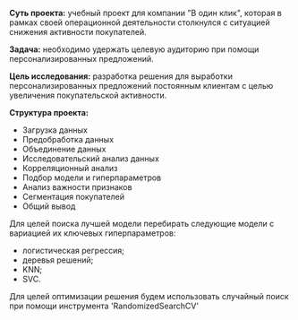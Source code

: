 **Суть проекта:** учебный  проект для компании "В один клик", которая в рамках своей операционной деятельности столкнулся с ситуацией снижения активности покупателей.

**Задача:** необходимо удержать целевую аудиторию при помощи персонализированных предложений.

**Цель исследования:** разработка решения для выработки персонализированных предложений постоянным клиентам с целью увеличения покупательской активности.

**Структура проекта:**

 * Загрузка данных
 * Предобработка данных
 * Объединение данных
 * Исследовательский анализ данных
 * Корреляционный анализ
 * Подбор модели и гиперпараметров
 * Анализ важности признаков
 * Сегментация покупателей
 * Общий вывод

Для целей поиска лучшей модели перебирать следующие модели с вариацией их ключевых гиперпараметров:
 * логистическая регрессия;
 * деревья решений;
 * KNN;
 * SVC.
 
Для целей оптимизации решения будем использовать случайный поиск при помощи инструмента 'RandomizedSearchCV'
